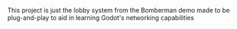 This project is just the lobby system from the Bomberman demo made to be plug-and-play to aid in learning Godot's networking capabilities
